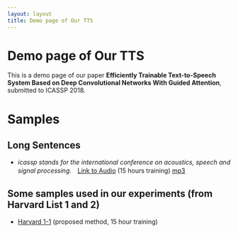 ```yaml
---
layout: layout
title: Demo page of Our TTS
---
```


# Demo page of Our TTS

This is a demo page of our paper __Efficiently Trainable Text-to-Speech System Based on Deep Convolutional Networks With Guided Attention__, submitted to ICASSP 2018.


# Samples
## Long Sentences

- _icassp stands for the international conference on acoustics, speech and signal processing._　[Link to Audio](https://github.com/tachi-hi/tts_samples/blob/master/audio/synth_icassp_15h.wav) (15 hours training) [mp3](https://github.com/tachi-hi/tts_samples/blob/master/audio/synth_icassp_mp3.wav)

## Some samples used in our experiments (from Harvard List 1 and 2)

- [Harvard 1-1](https://s3-ap-northeast-1.amazonaws.com/crowdsrc-exp-data-a/experiment2017oct/data/104.wav) (proposed method, 15 hour training)

